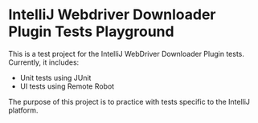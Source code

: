 # IntelliJ Webdriver Downloader Plugin Tests Playground

This is a test project for the IntelliJ WebDriver Downloader Plugin tests.
Currently, it includes:
+ Unit tests using JUnit
+ UI tests using Remote Robot

The purpose of this project is to practice with tests specific to the IntelliJ platform.


